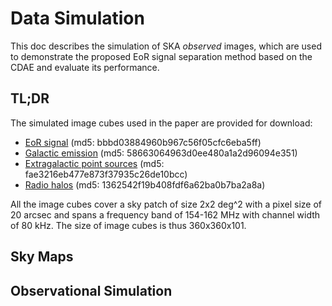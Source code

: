 Data Simulation
===============

This doc describes the simulation of SKA *observed* images, which are
used to demonstrate the proposed EoR signal separation method based on
the CDAE and evaluate its performance.

TL;DR
-----
The simulated image cubes used in the paper are provided for download:

* [EoR signal](../data/eor.uvcut_b158c80_n360-cube.fits)
  (md5: bbbd03884960b967c56f05cfc6eba5ff)
* [Galactic emission](../data/gal.uvcut_b158c80_n360-cube.fits)
  (md5: 58663064963d0ee480a1a2d96094e351)
* [Extragalactic point sources](../data/ptr.uvcut_b158c80_n360-cube.fits)
  (md5: fae3216eb477e873f37935c26de10bcc)
* [Radio halos](../data/halos.uvcut_b158c80_n360-cube.fits)
  (md5: 1362542f19b408fdf6a62ba0b7ba2a8a)

All the image cubes cover a sky patch of size 2x2 deg^2 with a pixel
size of 20 arcsec and spans a frequency band of 154-162 MHz with channel
width of 80 kHz.
The size of image cubes is thus 360x360x101.


Sky Maps
--------


Observational Simulation
------------------------

